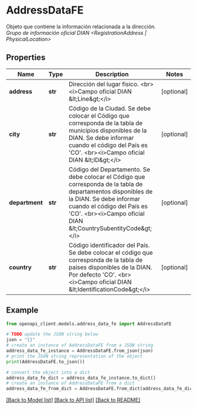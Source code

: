 # AddressDataFE

Objeto que contiene la información relacionada a la dirección. <br><i>Grupo de información oficial DIAN &lt;RegistrationAddress | PhysicalLocation&gt;</i>

## Properties

Name | Type | Description | Notes
------------ | ------------- | ------------- | -------------
**address** | **str** | Dirección del lugar fisico. &lt;br&gt;&lt;i&gt;Campo oficial DIAN &amp;lt;Line&amp;gt;&lt;/i&gt; | [optional] 
**city** | **str** | Código de la Ciudad. Se debe colocar el Código que corresponda de la tabla de municipios disponibles de la DIAN. Se debe informar cuando el código del País es &#39;CO&#39;. &lt;br&gt;&lt;i&gt;Campo oficial DIAN &amp;lt;ID&amp;gt;&lt;/i&gt; | [optional] 
**department** | **str** | Código del Departamento. Se debe colocar el Código que corresponda de la tabla de departamentos disponibles de la DIAN. Se debe informar cuando el código del País es &#39;CO&#39;. &lt;br&gt;&lt;i&gt;Campo oficial DIAN &amp;lt;CountrySubentityCode&amp;gt;&lt;/i&gt; | [optional] 
**country** | **str** | Código identificador del País. Se debe colocar el código que corresponda de la tabla de países disponibles de la DIAN. Por defecto &#39;CO&#39;. &lt;br&gt;&lt;i&gt;Campo oficial DIAN &amp;lt;IdentificationCode&amp;gt;&lt;/i&gt; | [optional] 

## Example

```python
from openapi_client.models.address_data_fe import AddressDataFE

# TODO update the JSON string below
json = "{}"
# create an instance of AddressDataFE from a JSON string
address_data_fe_instance = AddressDataFE.from_json(json)
# print the JSON string representation of the object
print(AddressDataFE.to_json())

# convert the object into a dict
address_data_fe_dict = address_data_fe_instance.to_dict()
# create an instance of AddressDataFE from a dict
address_data_fe_from_dict = AddressDataFE.from_dict(address_data_fe_dict)
```
[[Back to Model list]](../README.md#documentation-for-models) [[Back to API list]](../README.md#documentation-for-api-endpoints) [[Back to README]](../README.md)


